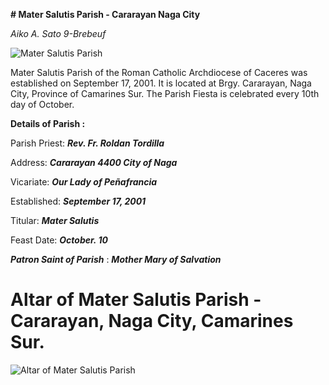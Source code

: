 **# Mater Salutis Parish - Cararayan Naga City**

*Aiko A. Sato 9-Brebeuf*

![Mater Salutis Parish](https://blogger.googleusercontent.com/img/b/R29vZ2xl/AVvXsEhZlZkApqdpryiwPj9EATKbZrNOaURNat_C2ACNYBOYdbQN0xP-YEPVvKOHZLQ3OgmW08Pqo28rKbXRyzP6q0K73YKvdSqST_aMehXdcRzYys3YVC2gRqi7oKDxanDkLiH439FzhKPcNQfJw0P3aRU0F8CmRSZBIBALCkQggWzk9FoINaRcbgsKUHAlow/s580/Mater%20Salutis%20Parish%20-%20Cararayan,%20Naga%20City,%20Camarines%20Sur.jpg)

Mater Salutis Parish of the Roman Catholic Archdiocese of Caceres was established on September 17, 2001. It is located at Brgy. Cararayan, Naga City, Province of Camarines Sur. The Parish Fiesta is celebrated every 10th day of October.

**Details of Parish :**

Parish Priest: **_Rev. Fr. Roldan Tordilla_**


Address: **_Cararayan 4400 City of Naga_**


Vicariate: **_Our Lady of Peñafrancia_**


Established: **_September 17, 2001_**


Titular: **_Mater Salutis_**


Feast Date: **_October. 10_**



 **_Patron Saint of Parish_** : **_Mother Mary of Salvation_**




# Altar of Mater Salutis Parish - Cararayan, Naga City, Camarines Sur. 


![Altar of Mater Salutis Parish](https://blogger.googleusercontent.com/img/b/R29vZ2xl/AVvXsEjH68R-E1aYZdcwsvxlDtGUnBGfhHLc839hgipocJqdJxKVG-SLVZhqT3HOsNVUxf8gvbvFsxHyn1Rqs6-dlUZgTSZulUMCg56mUuEzWx08bqBET9Ed1s7ROdYRUdjDN0EezhzTuwCR9hFF-4j6GE3Oo7BWT5K93rP8q9aOeRKr6HghvGmdKtdvrv-trw/w320-h187/Mater%20Salutis%20Parish%20-%20Cararayan,%20Naga%20City,%20Camarines%20Sur%20-%20Altar.png)

